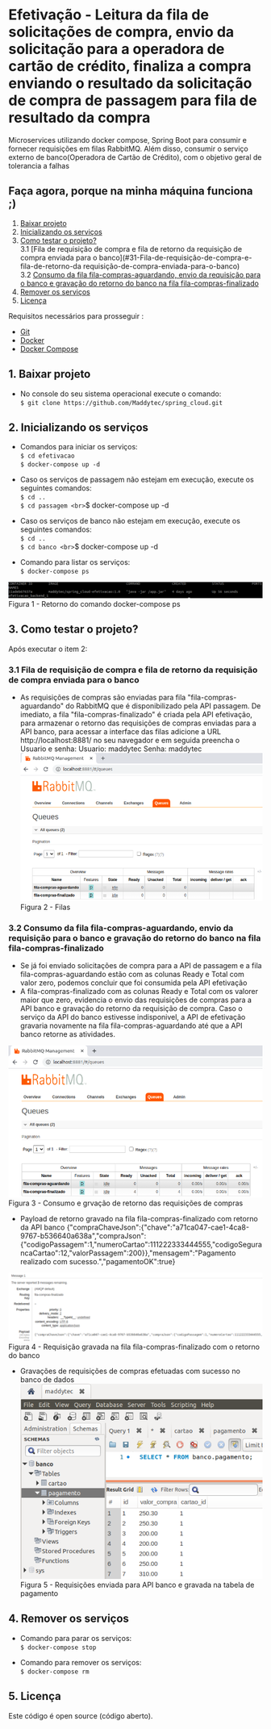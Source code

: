 # Efetivação - Leitura da fila de solicitações de compra, envio da solicitação para a operadora de cartão de crédito, finaliza a compra enviando o resultado da solicitação de compra de passagem para fila de resultado da compra

Microservices utilizando docker compose, Spring Boot para consumir e fornecer requisições em filas RabbitMQ. Além disso, consumir o serviço externo de banco(Operadora de Cartão de Crédito), com o objetivo geral de tolerancia a falhas  

## Faça agora, porque na minha máquina funciona ;)
1. [Baixar projeto](#1-baixar-projeto)
2. [Inicializando os serviços](#2-inicializando-os-serviços)
3. [Como testar o projeto?](#3-como-testar-o-projeto)
<br> 3.1 [Fila de requisição de compra e fila de retorno da requisição de compra enviada para o banco](#31-Fila-de-requisição-de-compra-e-fila-de-retorno-da requisição-de-compra-enviada-para-o-banco)
<br>3.2 [Consumo da fila fila-compras-aguardando, envio da requisição para o banco e gravação do retorno do banco na fila fila-compras-finalizado](#32-Consumo-da-fila-fila-compras-aguardando-envio-da-requisição-para-o-banco-e-gravação-do-retorno-do-banco-na-fila-fila-compras-finalizado)
4. [Remover os serviços](#4-remover-os-servi%C3%A7os)
5. [Licença](#5-licença)


Requisitos necessários para prosseguir :
*  [Git](https://git-scm.com/downloads)
*  [Docker](https://docs.docker.com/get-docker/)
*  [Docker Compose](https://docs.docker.com/compose/install/)

## 1. Baixar projeto
- No console do seu sistema operacional execute o comando: 
<br>`$ git clone https://github.com/Maddytec/spring_cloud.git`

## 2. Inicializando os serviços
 - Comandos para iniciar os serviços:
<br>`$ cd efetivacao`
<br>`$ docker-compose up -d`

- Caso os serviços de passagem não estejam em execução, execute os seguintes comandos:
 <br>`$ cd ..`
 <br>`$ cd passagem
 <br>`$ docker-compose up -d
 
 - Caso os serviços de banco não estejam em execução, execute os seguintes comandos:
 <br>`$ cd ..`
 <br>`$ cd banco
 <br>`$ docker-compose up -d

- Comando para listar os serviços:
<br>`$ docker-compose ps`

![Figura 1 - Retorno do comando docker-compose ps](image/ps.png)
<br>Figura 1 - Retorno do comando docker-compose ps

## 3. Como testar o projeto?

Após executar o item 2:
  
### 3.1 Fila de requisição de compra e fila de retorno da requisição de compra enviada para o banco

- As requisições de compras são enviadas para fila "fila-compras-aguardando" do RabbitMQ que é disponibilizado pela API passagem. De imediato, a fila "fila-compras-finalizado" é criada pela API efetivação, para armazenar o retorno das requisições de compras enviadas para a API banco, para acessar a interface das filas  adicione a URL http://localhost:8881/ no seu navegador e em seguida preencha o Usuario e senha:
Usuario: maddytec
Senha: maddytec
![Figura 2 - Filas](image/filas.png)
<br>Figura 2 - Filas
  
### 3.2 Consumo da fila fila-compras-aguardando, envio da requisição para o banco e gravação do retorno do banco na fila fila-compras-finalizado
 
 - Se já foi enviado solicitações de compra para a API de passagem e a fila fila-compras-aguardando estão com as colunas Ready e Total com valor zero, podemos concluir que foi consumida pela API efetivação  
 - A fila-compras-finalizado com as colunas Ready e Total com os valorer maior que zero, evidencia o envio das requisições de compras para a API banco e gravação do retorno da requisição de compra. Caso o serviço da API do banco estivesse indisponivel, a API de efetivação gravaria novamente na fila fila-compras-aguardando até que a API banco retorne as atividades. 

![Figura 3 - Retorno da requisição](image/retorno_positivo.png)
<br>Figura 3 - Consumo e grvação de retorno das requisições de compras

- Payload de retorno gravado na fila fila-compras-finalizado com retorno da API banco
{"compraChaveJson":{"chave":"a71ca047-cae1-4ca8-9767-b536640a638a","compraJson":{"codigoPassagem":1,"numeroCartao":111222333444555,"codigoSegurancaCartao":12,"valorPassagem":200}},"mensagem":"Pagamento realizado com sucesso.","pagamentoOK":true}

![Figura 4 - Requisição gravada na fila fila-compras-finalizado](image/retorno_finalizado.png)
<br>Figura 4 - Requisição gravada na fila fila-compras-finalizado com o retorno do banco  

 - Gravações de requisições de compras efetuadas com sucesso no banco de dados  
![Figura 5 - Requisições enviada para API banco e gravada na tabela de pagamento](image/banco.png)
<br>Figura 5 - Requisições enviada para API banco e gravada na tabela de pagamento  


## 4. Remover os serviços
- Comando para parar os serviços:
<br>`$ docker-compose stop`

- Comando para remover os serviços:
<br>`$ docker-compose rm`

## 5. Licença

Este código é open source (código aberto).
